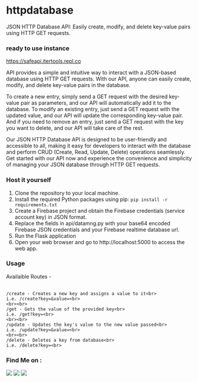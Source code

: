 # httpdatabase
JSON HTTP Database API: Easily create, modify, and delete key-value pairs using HTTP GET requests.

### ready to use instance
<a href=https://safeapi.itertools.repl.co target="_blank">https://safeapi.itertools.repl.co</a>

API provides a simple and intuitive way to interact with a JSON-based database using HTTP GET requests. With our API, anyone can easily create, modify, and delete key-value pairs in the database.

To create a new entry, simply send a GET request with the desired key-value pair as parameters, and our API will automatically add it to the database. To modify an existing entry, just send a GET request with the updated value, and our API will update the corresponding key-value pair. And if you need to remove an entry, just send a GET request with the key you want to delete, and our API will take care of the rest.

Our JSON HTTP Database API is designed to be user-friendly and accessible to all, making it easy for developers to interact with the database and perform CRUD (Create, Read, Update, Delete) operations seamlessly. Get started with our API now and experience the convenience and simplicity of managing your JSON database through HTTP GET requests.

### Host it yourself
1. Clone the repository to your local machine.
2. Install the required Python packages using pip: `pip install -r requirements.txt`
3. Create a Firebase project and obtain the Firebase credentials (service account key) in JSON format.
4. Replace the fields in api/datamng.py with your base64 encoded Firebase JSON credentials and your Firebase realtime database url.
5. Run the Flask application
6. Open your web browser and go to http://localhost:5000 to access the web app.


### Usage
Availaible Routes -<br><br>

    /create - Creates a new key and assigns a value to it<br>
    i.e. /create?key=&value=<br>
    <br><br>
    /get - Gets the value of the provided key<br>
    i.e. /get?key=<br>
    <br><br>
    /update - Updates the key's value to the new value passed<br>
    i.e. /update?key=&value=<br>
    <br><br>
    /delete - Deletes a key from database<br>
    i.e. /delete?key=<br>
    
### Find Me on :
<p align="left">
  <a href="https://github.com/adhiraj-ranjan" target="_blank"><img src="https://img.shields.io/badge/Github-adhiraj--ranjan-green?style=for-the-badge&logo=github"></a>
  <a href="https://www.instagram.com/adhirajranjan.i" target="_blank"><img src="https://img.shields.io/badge/IG-adhiraj_ranjan-pink?style=for-the-badge&logo=instagram"></a>
  <a href="https://t.me/adhirajranjan" target="_blank"><img src="https://img.shields.io/badge/TELEGRAM-ADHIRAJ%20RANJAN-blue?style=for-the-badge&logo=telegram"></a>
  
</p>
